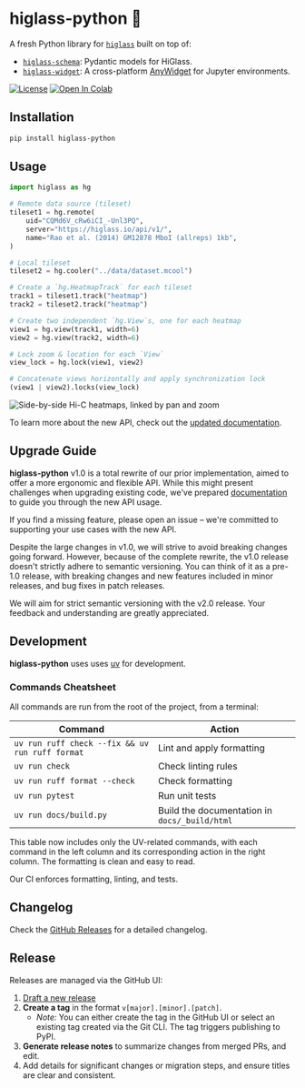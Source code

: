 # higlass-python 🔎

A fresh Python library for [`higlass`](https://github.com/higlass/higlass) built
on top of:
* [`higlass-schema`](https://github.com/higlass/higlass-schema): Pydantic models for HiGlass.
* [`higlass-widget`](https://github.com/higlass/higlass-widget): A cross-platform [AnyWidget](https://github.com/manzt/anywidget) for Jupyter environments.

[![License](https://img.shields.io/pypi/l/higlass-python.svg?color=green)](https://github.com/higlass/higlass-python/raw/main/LICENSE)
[![Open In Colab](https://colab.research.google.com/assets/colab-badge.svg)](https://colab.research.google.com/github/higlass/higlass-python/blob/main/examples/Examples.ipynb)

## Installation

```sh
pip install higlass-python
```

## Usage

```python
import higlass as hg

# Remote data source (tileset)
tileset1 = hg.remote(
    uid="CQMd6V_cRw6iCI_-Unl3PQ",
    server="https://higlass.io/api/v1/",
    name="Rao et al. (2014) GM12878 MboI (allreps) 1kb",
)

# Local tileset
tileset2 = hg.cooler("../data/dataset.mcool")

# Create a `hg.HeatmapTrack` for each tileset
track1 = tileset1.track("heatmap")
track2 = tileset2.track("heatmap")

# Create two independent `hg.View`s, one for each heatmap
view1 = hg.view(track1, width=6)
view2 = hg.view(track2, width=6)

# Lock zoom & location for each `View`
view_lock = hg.lock(view1, view2)

# Concatenate views horizontally and apply synchronization lock
(view1 | view2).locks(view_lock)
```

![Side-by-side Hi-C heatmaps, linked by pan and zoom](https://user-images.githubusercontent.com/24403730/159050305-e6a48f03-fba1-4ff7-8eee-2e9c5c40ef88.gif)

To learn more about the new API, check out the
[updated documentation](http://docs-python.higlass.io/).

## Upgrade Guide

**higlass-python** v1.0 is a total rewrite of our prior
implementation, aimed to offer a more ergonomic and flexible API. While this
might present challenges when upgrading existing code, we've prepared
[documentation](http://docs-python.higlass.io/) to guide you through the new API usage.

If you find a missing feature, please open an issue – we're committed to
supporting your use cases with the new API.

Despite the large changes in v1.0, we will strive to avoid breaking changes
going forward. However, because of the complete rewrite, the v1.0 release
doesn't strictly adhere to semantic versioning. You can think of it as a pre-1.0
release, with breaking changes and new features included in minor releases, and
bug fixes in patch releases.

We will aim for strict semantic versioning with the v2.0 release. Your feedback
and understanding are greatly appreciated.

## Development

**higlass-python** uses uses [uv](https://astral.sh/uv) for development.

### Commands Cheatsheet

All commands are run from the root of the project, from a terminal:

| Command | Action |
|---------|--------|
| `uv run ruff check --fix && uv run ruff format` | Lint and apply formatting |
| `uv run check` | Check linting rules |
| `uv run ruff format --check` | Check formatting |
| `uv run pytest` | Run unit tests |
| `uv run docs/build.py` | Build the documentation in `docs/_build/html` |

This table now includes only the UV-related commands, with each command in the
left column and its corresponding action in the right column. The formatting is
clean and easy to read.

Our CI enforces formatting, linting, and tests.

## Changelog

Check the [GitHub Releases](https://github.com/higlass/higlass-python/releases) for a detailed changelog.

## Release

Releases are managed via the GitHub UI:

1. [Draft a new release](https://github.com/higlass/higlass-python/releases/new)
2. **Create a tag** in the format `v[major].[minor].[patch]`.
   - *Note:* You can either create the tag in the GitHub UI or select an existing tag created via the Git CLI. The tag triggers publishing to PyPI.
3. **Generate release notes** to summarize changes from merged PRs, and edit.
4. Add details for significant changes or migration steps, and ensure titles are clear and consistent.
